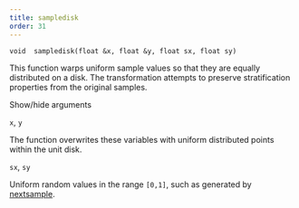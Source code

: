 ```yaml
---
title: sampledisk
order: 31
---
```

`void  sampledisk(float &x, float &y, float sx, float sy)`

This function warps uniform sample values so that they are equally
distributed on a disk. The transformation attempts to preserve
stratification properties from the original samples.

Show/hide arguments

`x`, `y`

The function overwrites these variables with uniform distributed points within the unit disk.

`sx`, `sy`

Uniform random values in the range `[0,1]`, such as generated by [nextsample](nextsample.html).
